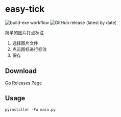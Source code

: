 # easy-tick 

![build-exe workflow](https://github.com/Ningxxxl/easy-tick/actions/workflows/github-actions-build-exe.yml/badge.svg) 
![GitHub release (latest by date)](https://img.shields.io/github/v/release/Ningxxxl/easy-tick)

简单的图片打点标注

1. 选择图片文件
2. 点击图标进行标注
3. 保存

## Download
[Go Releases Page](https://github.com/Ningxxxl/easy-tick/releases)

## Usage

```shell
pyinstaller -Fw main.py
```
